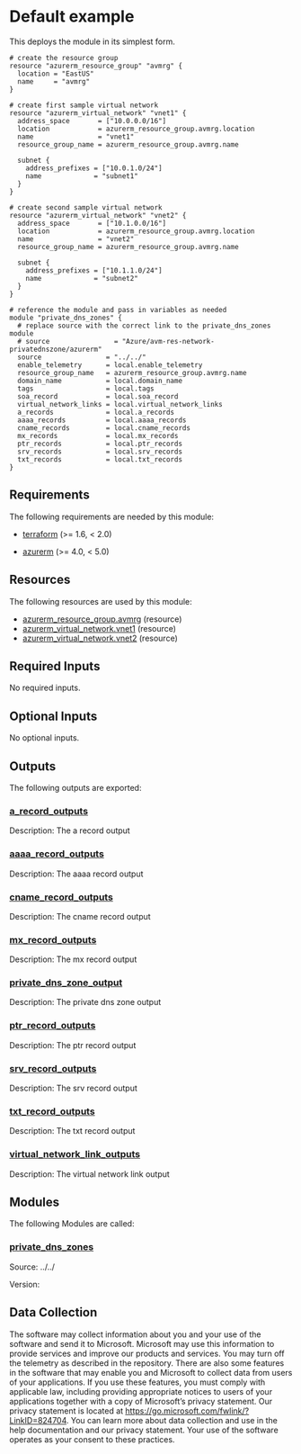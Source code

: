<!-- BEGIN_TF_DOCS -->
# Default example

This deploys the module in its simplest form.

```hcl
# create the resource group
resource "azurerm_resource_group" "avmrg" {
  location = "EastUS"
  name     = "avmrg"
}

# create first sample virtual network
resource "azurerm_virtual_network" "vnet1" {
  address_space       = ["10.0.0.0/16"]
  location            = azurerm_resource_group.avmrg.location
  name                = "vnet1"
  resource_group_name = azurerm_resource_group.avmrg.name

  subnet {
    address_prefixes = ["10.0.1.0/24"]
    name             = "subnet1"
  }
}

# create second sample virtual network
resource "azurerm_virtual_network" "vnet2" {
  address_space       = ["10.1.0.0/16"]
  location            = azurerm_resource_group.avmrg.location
  name                = "vnet2"
  resource_group_name = azurerm_resource_group.avmrg.name

  subnet {
    address_prefixes = ["10.1.1.0/24"]
    name             = "subnet2"
  }
}

# reference the module and pass in variables as needed
module "private_dns_zones" {
  # replace source with the correct link to the private_dns_zones module
  # source                = "Azure/avm-res-network-privatednszone/azurerm"  
  source                = "../../"
  enable_telemetry      = local.enable_telemetry
  resource_group_name   = azurerm_resource_group.avmrg.name
  domain_name           = local.domain_name
  tags                  = local.tags
  soa_record            = local.soa_record
  virtual_network_links = local.virtual_network_links
  a_records             = local.a_records
  aaaa_records          = local.aaaa_records
  cname_records         = local.cname_records
  mx_records            = local.mx_records
  ptr_records           = local.ptr_records
  srv_records           = local.srv_records
  txt_records           = local.txt_records
}
```

<!-- markdownlint-disable MD033 -->
## Requirements

The following requirements are needed by this module:

- <a name="requirement_terraform"></a> [terraform](#requirement\_terraform) (>= 1.6, < 2.0)

- <a name="requirement_azurerm"></a> [azurerm](#requirement\_azurerm) (>= 4.0, < 5.0)

## Resources

The following resources are used by this module:

- [azurerm_resource_group.avmrg](https://registry.terraform.io/providers/hashicorp/azurerm/latest/docs/resources/resource_group) (resource)
- [azurerm_virtual_network.vnet1](https://registry.terraform.io/providers/hashicorp/azurerm/latest/docs/resources/virtual_network) (resource)
- [azurerm_virtual_network.vnet2](https://registry.terraform.io/providers/hashicorp/azurerm/latest/docs/resources/virtual_network) (resource)

<!-- markdownlint-disable MD013 -->
## Required Inputs

No required inputs.

## Optional Inputs

No optional inputs.

## Outputs

The following outputs are exported:

### <a name="output_a_record_outputs"></a> [a\_record\_outputs](#output\_a\_record\_outputs)

Description: The a record output

### <a name="output_aaaa_record_outputs"></a> [aaaa\_record\_outputs](#output\_aaaa\_record\_outputs)

Description: The aaaa record output

### <a name="output_cname_record_outputs"></a> [cname\_record\_outputs](#output\_cname\_record\_outputs)

Description: The cname record output

### <a name="output_mx_record_outputs"></a> [mx\_record\_outputs](#output\_mx\_record\_outputs)

Description: The mx record output

### <a name="output_private_dns_zone_output"></a> [private\_dns\_zone\_output](#output\_private\_dns\_zone\_output)

Description: The private dns zone output

### <a name="output_ptr_record_outputs"></a> [ptr\_record\_outputs](#output\_ptr\_record\_outputs)

Description: The ptr record output

### <a name="output_srv_record_outputs"></a> [srv\_record\_outputs](#output\_srv\_record\_outputs)

Description: The srv record output

### <a name="output_txt_record_outputs"></a> [txt\_record\_outputs](#output\_txt\_record\_outputs)

Description: The txt record output

### <a name="output_virtual_network_link_outputs"></a> [virtual\_network\_link\_outputs](#output\_virtual\_network\_link\_outputs)

Description: The virtual network link output

## Modules

The following Modules are called:

### <a name="module_private_dns_zones"></a> [private\_dns\_zones](#module\_private\_dns\_zones)

Source: ../../

Version:

<!-- markdownlint-disable-next-line MD041 -->
## Data Collection

The software may collect information about you and your use of the software and send it to Microsoft. Microsoft may use this information to provide services and improve our products and services. You may turn off the telemetry as described in the repository. There are also some features in the software that may enable you and Microsoft to collect data from users of your applications. If you use these features, you must comply with applicable law, including providing appropriate notices to users of your applications together with a copy of Microsoft’s privacy statement. Our privacy statement is located at <https://go.microsoft.com/fwlink/?LinkID=824704>. You can learn more about data collection and use in the help documentation and our privacy statement. Your use of the software operates as your consent to these practices.
<!-- END_TF_DOCS -->
